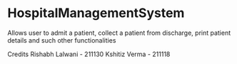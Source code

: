 # HospitalManagementSystem
Allows user to admit a patient, collect a patient from discharge, print patient details and such other functionalities






Credits
Rishabh Lalwani - 211130
Kshitiz Verma - 211118
